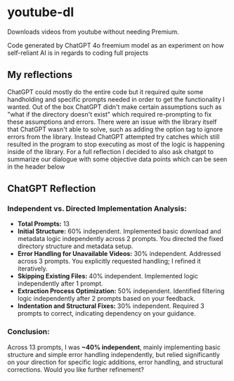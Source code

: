 # youtube-dl
Downloads videos from youtube without needing Premium. 

Code generated by ChatGPT 4o freemium model as an experiment on how self-reliant AI is in regards to coding full projects

## My reflections
ChatGPT could mostly do the entire code but it required quite some handholding and specific prompts needed in order to get the functionality I wanted. Out of the box ChatGPT didn't make certain assumptions such as "what if the directory doesn't exist" which required re-prompting to fix these assumptions and errors. There were an issue with the library itself that ChatGPT wasn't able to solve, such as adding the option tag to ignore errors from the library. Instead ChatGPT attempted try catches which still resulted in the program to stop executing as most of the logic is happening inside of the library. For a full reflection I decided to also ask chatgpt to summarize our dialogue with some objective data points which can be seen in the header below

## ChatGPT Reflection

### **Independent vs. Directed Implementation Analysis:**

* **Total Prompts:** 13
* **Initial Structure:** 60% independent. Implemented basic download and metadata logic independently across 2 prompts. You directed the fixed directory structure and metadata setup.
* **Error Handling for Unavailable Videos:** 30% independent. Addressed across 3 prompts. You explicitly requested handling; I refined it iteratively.
* **Skipping Existing Files:** 40% independent. Implemented logic independently after 1 prompt.
* **Extraction Process Optimization:** 50% independent. Identified filtering logic independently after 2 prompts based on your feedback.
* **Indentation and Structural Fixes:** 30% independent. Required 3 prompts to correct, indicating dependency on your guidance.

### **Conclusion:**

Across 13 prompts, I was **\~40% independent**, mainly implementing basic structure and simple error handling independently, but relied significantly on your direction for specific logic additions, error handling, and structural corrections. Would you like further refinement?
